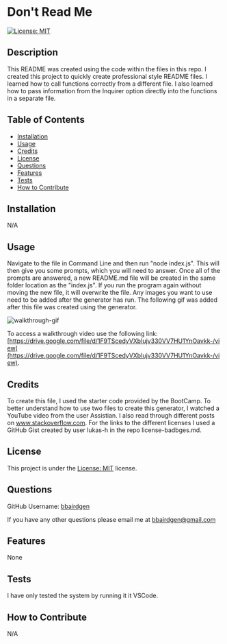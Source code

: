 # Don't Read Me
[![License: MIT](https://img.shields.io/badge/License-MIT-yellow.svg)](https://opensource.org/licenses/MIT)

  ## Description
  
  This README was created using the code within the files in this repo. I created this project to quickly create professional style README files. I learned how to call functions correctly from a different file. I also learned how to pass information from the Inquirer option directly into the functions in a separate file.  
   
  ## Table of Contents 
  
  - [Installation](#installation)
  - [Usage](#usage)
  - [Credits](#credits)
  - [License](#license)
  - [Questions](#questions)
  - [Features](#features)
  - [Tests](#tests)
  - [How to Contribute](#how-to-contribute)

  
  ## Installation
  
 N/A
  
  ## Usage
  
  Navigate to the file in Command Line and then run "node index.js". This will then give you some prompts, which you will need to answer. Once all of the prompts are answered, a new README.md file will be created in the same folder location as the "index.js". If you run the program again without moving the new file, it will overwrite the file. Any images you want to use need to be added after the generator has run. The following gif was added after this file was created using the generator. 
  
  ![walkthrough-gif](./assets/Dont-Read-Me%20Application%20Walkthrough.gif)

  To access a walkthrough video use the following link: [https://drive.google.com/file/d/1F9TScedyVXbIujv330VV7HU1YnOavkk-/view](https://drive.google.com/file/d/1F9TScedyVXbIujv330VV7HU1YnOavkk-/view).
  
  ## Credits
  
  To create this file, I used the starter code provided by the BootCamp. To better understand how to use two files to create this generator, I watched a YouTube video from the user Assistian. I also read through different posts on  www.stackoverflow.com. For the links to the different licenses I used a GitHub Gist created by user lukas-h in the repo license-badbges.md. 
  
  ## License

  This project is under the [License: MIT](https://opensource.org/licenses/MIT) license.

  ## Questions

  GitHub Username: [bbairdgen](https://github.com/bbairdgen)

  If you have any other questions please email me at [bbairdgen@gmail.com](mailto:bbairdgen@gmail.com)
  
  ## Features
  
  None
  
  ## Tests

  I have only tested the system by running it it VSCode.

  ## How to Contribute
  
  N/A